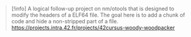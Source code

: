 
> [!info] 
> A logical follow-up project on nm/otools that is designed to modify the headers of a ELF64 file. The goal here is to add a chunk of code and hide a non-stripped part of a file.
> https://projects.intra.42.fr/projects/42cursus-woody-woodpacker

